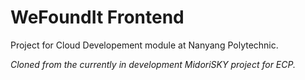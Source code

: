 # WeFoundIt Frontend

Project for Cloud Developement module at Nanyang Polytechnic.

_Cloned from the currently in development MidoriSKY project for ECP._